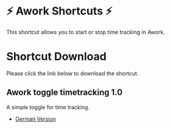 # ⚡️ Awork Shortcuts ⚡️
This shortcut allows you to start or stop time tracking in Awork.

# Shortcut Download
Please click the link below to download the shortcut.

## Awork toggle timetracking 1.0
A simple toggle for time tracking.

- [German Version](https://www.icloud.com/shortcuts/8852e2e12704436f80548177407655d6)
